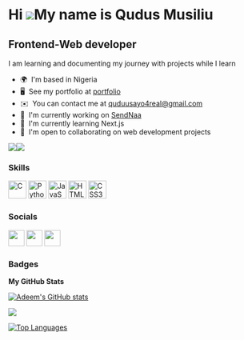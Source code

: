 Hi ![](https://user-images.githubusercontent.com/18350557/176309783-0785949b-9127-417c-8b55-ab5a4333674e.gif)My name is Qudus Musiliu
======================================================================================================================================

Frontend-Web developer
-------------

I am learning and documenting my journey with projects while I learn

* 🌍  I'm based in Nigeria
* 🖥️  See my portfolio at [portfolio](live)
* ✉️  You can contact me at [quduusayo4real@gmail.com](mailto:quduusayo4real@gmail.com)
* 🚀  I'm currently working on [SendNaa](https://sendnaa1.netlify.app/)
* 🧠  I'm currently learning Next.js
* 🤝  I'm open to collaborating on web development projects

<a href="https://www.twitter.com/adeem_xvi" target="_blank" rel="noreferrer"><img
src="https://img.shields.io/twitter/follow/adeem_xvi?logo=twitter&style=for-the-badge&color=0891b2&labelColor=1c1917"
/></a><a href="https://www.github.com/ayo4all" target="_blank" rel="noreferrer"><img
src="https://img.shields.io/github/followers/ayo4all?logo=github&style=for-the-badge&color=0891b2&labelColor=1c1917" /></a>

### Skills

<p align="left">
<a href="https://docs.microsoft.com/en-us/cpp/?view=msvc-170" target="_blank" rel="noreferrer"><img src="https://raw.githubusercontent.com/danielcranney/readme-generator/main/public/icons/skills/c-colored.svg" width="36" height="36" alt="C" /></a>
<a href="https://www.python.org/" target="_blank" rel="noreferrer"><img src="https://raw.githubusercontent.com/danielcranney/readme-generator/main/public/icons/skills/python-colored.svg" width="36" height="36" alt="Python" /></a>
<a href="https://developer.mozilla.org/en-US/docs/Web/JavaScript" target="_blank" rel="noreferrer"><img src="https://raw.githubusercontent.com/danielcranney/readme-generator/main/public/icons/skills/javascript-colored.svg" width="36" height="36" alt="JavaScript" /></a>
<a href="https://developer.mozilla.org/en-US/docs/Glossary/HTML5" target="_blank" rel="noreferrer"><img src="https://raw.githubusercontent.com/danielcranney/readme-generator/main/public/icons/skills/html5-colored.svg" width="36" height="36" alt="HTML5" /></a>
<a href="https://www.w3.org/TR/CSS/#css" target="_blank" rel="noreferrer"><img src="https://raw.githubusercontent.com/danielcranney/readme-generator/main/public/icons/skills/css3-colored.svg" width="36" height="36" alt="CSS3" /></a>
</p>


### Socials

<p align="left"> <a href="http://www.instagram.com/qudus4all" target="_blank" rel="noreferrer"><img src="https://raw.githubusercontent.com/danielcranney/readme-generator/main/public/icons/socials/instagram.svg" width="32" height="32" /></a> <a href="https://www.linkedin.com/in/qudus4all" target="_blank" rel="noreferrer"><img src="https://raw.githubusercontent.com/danielcranney/readme-generator/main/public/icons/socials/linkedin.svg" width="32" height="32" /></a> <a href="https://www.twitter.com/AdeemTreef" target="_blank" rel="noreferrer"><img src="https://raw.githubusercontent.com/danielcranney/readme-generator/main/public/icons/socials/twitter.svg" width="32" height="32" />
</a> </p>

### Badges

<b>My GitHub Stats</b>

<a href="http://www.github.com/ayo4all"><img src="https://github-readme-stats.vercel.app/api?username=ayo4all&show_icons=true&hide=&count_private=true&title_color=0891b2&text_color=ffffff&icon_color=0891b2&bg_color=1c1917&hide_border=true&show_icons=true" alt="Adeem's GitHub stats" /></a>

<a href="http://www.github.com/ayo4all"><img src="https://github-readme-streak-stats.herokuapp.com/?user=ayo4all&stroke=ffffff&background=1c1917&ring=0891b2&fire=0891b2&currStreakNum=ffffff&currStreakLabel=0891b2&sideNums=ffffff&sideLabels=ffffff&dates=ffffff&hide_border=true" /></a>

<a href="https://github.com/ayo4all" align="left"><img src="https://github-readme-stats.vercel.app/api/top-langs/?username=ayo4all&langs_count=10&title_color=0891b2&text_color=ffffff&icon_color=0891b2&bg_color=1c1917&hide_border=true&locale=en&custom_title=Top%20%Languages" alt="Top Languages" /></a>


